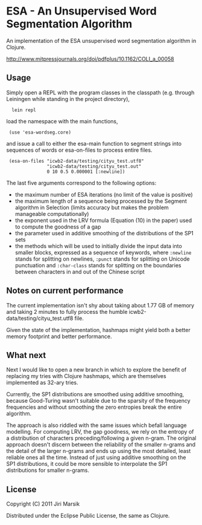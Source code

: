 # ESA - An Unsupervised Word Segmentation Algorithm

An implementation of the ESA unsupervised word segmentation algorithm
in Clojure.

http://www.mitpressjournals.org/doi/pdfplus/10.1162/COLI_a_00058

## Usage

Simply open a REPL with the program classes in the classpath
(e.g. through Leiningen while standing in the project directory),

      lein repl

load the namespace with the main functions,

     (use 'esa-wordseg.core)

and issue a call to either the esa-main function to segment strings
into sequences of words or esa-on-files to process entire files.

     (esa-on-files "icwb2-data/testing/cityu_test.utf8"
                   "icwb2-data/testing/cityu_test.out"
                   0 10 0.5 0.000001 [:newline])

The last five arguments correspond to the following options:

* the maximum number of ESA iterations (no limit of the value is
  positive)
* the maximum length of a sequence being processed by the Segment
  algorithm in Selection (limits accuracy but makes the problem
  manageable computationally)
* the exponent used in the LRV formula (Equation (10) in the
  paper) used to compute the goodness of a gap
* the parameter used in additive smoothing of the distributions of
  the SP1 sets
* the methods which will be used to initially divide the input
  data into smaller blocks, expressed as a sequence of keywords,
  where `:newline` stands for splitting on newlines, `:punct` stands
  for splitting on Unicode punctuation and `:char-class` stands for
  splitting on the boundaries between characters in and out of the
  Chinese script

## Notes on current performance

The current implementation isn't shy about taking about 1.77 GB of
memory and taking 2 minutes to fully process the humble
icwb2-data/testing/cityu_test.utf8 file.

Given the state of the implementation, hashmaps might yield both a
better memory footprint and better performance.

## What next

Next I would like to open a new branch in which to explore the benefit
of replacing my tries with Clojure hashmaps, which are themselves
implemented as 32-ary tries.

Currently, the SP1 distributions are smoothed using additive
smoothing, because Good-Turing wasn't suitable due to the sparsity of
the frequency frequencies and without smoothing the zero entropies
break the entire algorithm.

The approach is also riddled with the same issues which befall
language modelling. For computing LRV, the gap goodness, we rely on
the entropy of a distribution of characters preceding/following a
given n-gram. The original approach doesn't discern between the
reliability of the smaller n-grams and the detail of the larger
n-grams and ends up using the most detailed, least reliable ones all
the time. Instead of just using additive smoothing on the SP1
distributions, it could be more sensible to interpolate the SP1
distributions for smaller n-grams.

## License

Copyright (C) 2011 Jiri Marsik

Distributed under the Eclipse Public License, the same as Clojure.
